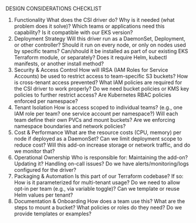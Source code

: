 

DESIGN CONSIDERATIONS CHECKLIST

1. Functionality
What does the CSI driver do?
Why is it needed (what problem does it solve)?
Which teams or applications need this capability?
Is it compatible with our EKS version?
2. Deployment Strategy
Will this driver run as a DaemonSet, Deployment, or other controller?
Should it run on every node, or only on nodes used by specific teams?
Can/should it be installed as part of our existing EKS Terraform module, or separately?
Does it require Helm, kubectl manifests, or another install method?
3. Security & Access Control
How will IRSA (IAM Roles for Service Accounts) be used to restrict access to team-specific S3 buckets?
How is cross-tenant access prevented?
What IAM policies are required for the CSI driver to work properly?
Do we need bucket policies or KMS key policies to further restrict access?
Are Kubernetes RBAC policies enforced per namespace?
4. Tenant Isolation
How is access scoped to individual teams?
(e.g., one IAM role per team? one service account per namespace?)
Will each team define their own PVCs and mount buckets?
Are we enforcing namespace boundaries and network policies?
5. Cost & Performance
What are the resource costs (CPU, memory) per node if deployed as a DaemonSet?
Can we limit deployment scope to reduce cost?
Will this add-on increase storage or network traffic, and do we monitor that?
6. Operational Ownership
Who is responsible for:
Maintaining the add-on?
Updating it?
Handling on-call issues?
Do we have alerts/monitoring/logs configured for the driver?
7. Packaging & Automation
Is this part of our Terraform codebase? If so:
How is it parameterized for multi-tenant usage?
Do we need to allow opt-in per team (e.g., via variable toggle)?
Can we template or reuse Helm values per tenant?
8. Documentation & Onboarding
How does a team use this?
What are the steps to mount a bucket?
What policies or roles do they need?
Do we provide templates or examples?